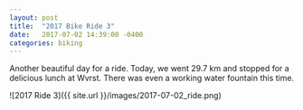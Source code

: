 ```yaml
---
layout: post
title:  "2017 Bike Ride 3"
date:   2017-07-02 14:39:00 -0400
categories: biking
---
```


Another beautiful day for a ride. Today, we went 29.7 km and stopped for a delicious lunch at Wvrst. There was even a working water fountain this time.

![2017 Ride 3]({{ site.url }}/images/2017-07-02_ride.png)

